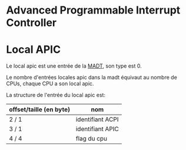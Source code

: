 # Advanced Programmable Interrupt Controller

# Local APIC

Le local apic est une entrée de la [MADT](documentation/x86_64/périphériques/MADT/), son type est 0.

Le nombre d'entrées locales apic dans la madt équivaut au nombre de CPUs, chaque CPU a son local apic.

La structure de l'entrée du local apic est:

| offset/taille (en byte)  | nom |
|-----|-----|
| 2 / 1   |identifiant ACPI  |
| 3 / 1   |identifiant APIC |
| 4 / 4   | flag du cpu |
